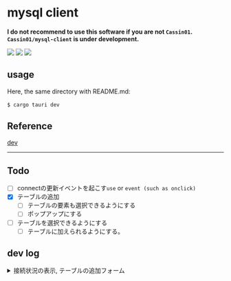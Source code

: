 # mysql client

**I do not recommend to use this software if you are not `Cassin01`.**
**`Cassin01/mysql-client` is under development.**


<!-- ref https://github.com/DenverCoder1/custom-icon-badges -->
 <img src="https://custom-icon-badges.demolab.com/badge/tauri-9cf.svg?logo=tauri&logoColor=white"> <img src="https://custom-icon-badges.demolab.com/badge/yew-brightgreen.svg?logo=yew&logoColor=white"> <img src="https://custom-icon-badges.demolab.com/badge/bootstrap-purple.svg?logo=bootstrap&logoColor=white">
## usage

Here, the same directory with README.md:

```sh
$ cargo tauri dev
```

## Reference
[dev](https://dev.to/stevepryde/create-a-desktop-app-in-rust-using-tauri-and-yew-2bhe)

---

## Todo

- [ ] connectの更新イベントを起こす`use` or `event (such as onclick)`
- [x] テーブルの追加
    - [ ] テーブルの要素も選択できるようにする
    - [ ] ポップアップにする
- [ ] テーブルを選択できるようにする
    - [ ] テーブルに加えられるようにする。

## dev log

<details>
    <summary>接続状況の表示, テーブルの追加フォーム</summary>

<img src="https://github.com/Cassin01/mysql-client/blob/a4b29bd9bf0a8018b6a7fbb25ddf8ce66f0f2fc2/asset/01.png" width="400">

</details>

